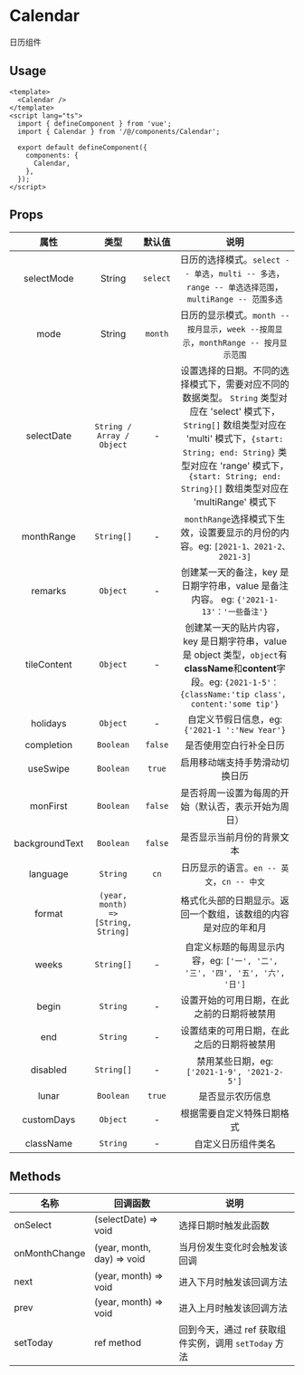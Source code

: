# Calendar

日历组件

## Usage

```vue
<template>
  <Calendar />
</template>
<script lang="ts">
  import { defineComponent } from 'vue';
  import { Calendar } from '/@/components/Calendar';

  export default defineComponent({
    components: {
      Calendar,
    },
  });
</script>
```

## Props

| 属性 | 类型 | 默认值 | 说明 |
| :-: | :-: | :-: | :-: |
| selectMode | String | `select` | 日历的选择模式。`select -- 单选`，`multi -- 多选`，`range -- 单选选择范围`，`multiRange -- 范围多选` |
| mode | String | `month` | 日历的显示模式。`month -- 按月显示`，`week --按周显示`，`monthRange -- 按月显示范围` |
| selectDate | `String / Array / Object` | - | 设置选择的日期。不同的选择模式下，需要对应不同的数据类型。 `String` 类型对应在 'select' 模式下，`String[]` 数组类型对应在 'multi' 模式下，`{start: String; end: String}` 类型对应在 'range' 模式下，`{start: String; end: String}[]` 数组类型对应在 'multiRange' 模式下 |
| monthRange | `String[]` | - | `monthRange`选择模式下生效，设置要显示的月份的内容。eg: `[2021-1、2021-2、2021-3]` |
| remarks | `Object` | - | 创建某一天的备注，key 是日期字符串，value 是备注内容。 eg: `{'2021-1-13'：'一些备注'}` |
| tileContent | `Object` | - | 创建某一天的贴片内容，key 是日期字符串，value 是 object 类型，`object`有**className**和**content**字段。eg: `{2021-1-5'：{className:'tip class'，content:'some tip'}` |
| holidays | `Object` | - | 自定义节假日信息，eg: `{'2021-1 ':'New Year'}` |
| completion | `Boolean` | `false` | 是否使用空白行补全日历 |
| useSwipe | `Boolean` | `true` | 启用移动端支持手势滑动切换日历 |
| monFirst | `Boolean` | `false` | 是否将周一设置为每周的开始（默认否，表示开始为周日） |
| backgroundText | `Boolean` | `false` | 是否显示当前月份的背景文本 |
| language | `String` | `cn` | 日历显示的语言。`en -- 英文`，`cn -- 中文` |
| format | `(year, month) => [String, String]` |  | 格式化头部的日期显示。返回一个数组，该数组的内容是对应的年和月 |
| weeks | `String[]` | - | 自定义标题的每周显示内容，eg: `['一', '二', '三', '四', '五', '六', '日']` |
| begin | `String` | - | 设置开始的可用日期，在此之前的日期将被禁用 |
| end | `String` | - | 设置结束的可用日期，在此之后的日期将被禁用 |
| disabled | `String[]` | - | 禁用某些日期，eg: `['2021-1-9', '2021-2-5']` |
| lunar | `Boolean` | `true` | 是否显示农历信息 |
| customDays | `Object` | - | 根据需要自定义特殊日期格式 |
| className | `String` | - | 自定义日历组件类名 |

## Methods

| 名称 | 回调函数 | 说明 |
| --- | --- | --- |
| onSelect | (selectDate) => void | 选择日期时触发此函数 |
| onMonthChange | (year, month, day) => void | 当月份发生变化时会触发该回调 |
| next | (year, month) => void | 进入下月时触发该回调方法 |
| prev | (year, month) => void | 进入上月时触发该回调方法 |
| setToday | ref method | 回到今天，通过 ref 获取组件实例，调用 `setToday` 方法 |
